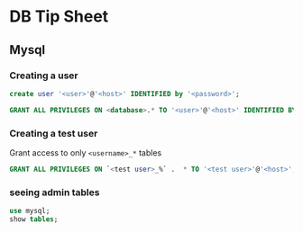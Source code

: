 # DB Tip Sheet
## Mysql

### Creating a user
```sql
create user '<user>'@'<host>' IDENTIFIED by '<password>';

GRANT ALL PRIVILEGES ON <database>.* TO '<user>'@'<host>' IDENTIFIED BY '<password';
```

### Creating a test user
Grant access to only `<username>_*` tables

```sql
GRANT ALL PRIVILEGES ON `<test user>_%` .  * TO '<test user>'@'<host>';
```

### seeing admin tables
```sql
use mysql;
show tables;
```

